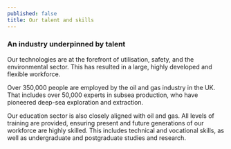 ```yaml
---
published: false
title: Our talent and skills
---
```

### An industry underpinned by talent

Our technologies are at the forefront of utilisation, safety, and the environmental sector. This has resulted in a large, highly developed and flexible workforce. 

Over 350,000 people are employed by the oil and gas industry in the UK. That includes over 50,000 experts in subsea production, who have pioneered deep-sea exploration and extraction. 

Our education sector is also closely aligned with oil and gas. All levels of training are provided, ensuring present and future generations of our workforce are highly skilled. This includes technical and vocational skills, as well as undergraduate and postgraduate studies and research.
